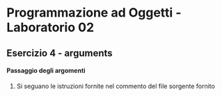# Programmazione ad Oggetti - Laboratorio 02
## Esercizio 4 - arguments

#### Passaggio degli argomenti

1. Si seguano le istruzioni fornite nel commento del file sorgente fornito

